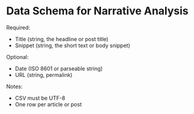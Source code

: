 # Data Schema for Narrative Analysis

Required:
- Title (string, the headline or post title)
- Snippet (string, the short text or body snippet)

Optional:
- Date (ISO 8601 or parseable string)
- URL (string, permalink)

Notes:
- CSV must be UTF-8
- One row per article or post
